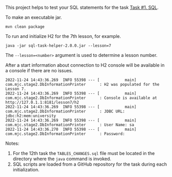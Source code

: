 This project helps to test your SQL statements for the task
[Task #1. SQL](https://github.com/mjc-school/stage2-module3-SQL-tasks).

To make an executable jar.

```shell
mvn clean package
```

To run and initialize H2 for the 7th lesson, for example.

```shell
java -jar sql-task-helper-2.0.0.jar --lesson=7 
```

The `--lesson=<number>` argument is used to determine a lesson number.

After a start information about connection to H2 console will be available in a console
if there are no issues.

```
2022-11-24 14:43:36.269  INFO 55398 --- [           main] com.mjc.stage2.DbInformationPrinter      : H2 was populated for the Lesson 7.
2022-11-24 14:43:36.269  INFO 55398 --- [           main] com.mjc.stage2.DbInformationPrinter      : Console is available at http://127.0.1.1:8181/lesson7/h2
2022-11-24 14:43:36.269  INFO 55398 --- [           main] com.mjc.stage2.DbInformationPrinter      : JDBC URL: jdbc:h2:mem:university
2022-11-24 14:43:36.269  INFO 55398 --- [           main] com.mjc.stage2.DbInformationPrinter      : User Name: sa
2022-11-24 14:43:36.270  INFO 55398 --- [           main] com.mjc.stage2.DbInformationPrinter      : Password:
```

Notes:

1. For the 12th task the `TABLES_CHANGES.sql` file must be located in the directory where the `java` command is invoked.
2. SQL scripts are loaded from a GitHub repository for the task during each initialization.
